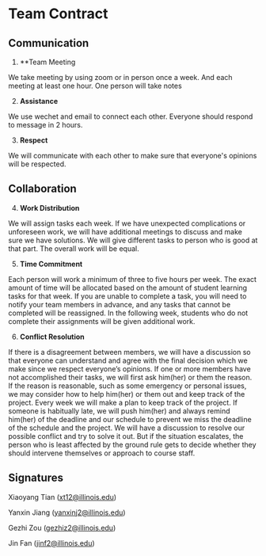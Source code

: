 # Team Contract

## Communication
1. **Team Meeting

We take meeting by using zoom or in person once a week. And each meeting at least one hour. One person will take notes 


2. **Assistance** 

We use wechet and email to connect each other. Everyone should respond to message in 2 hours.

3. **Respect** 

We will communicate with each other to make sure that everyone's opinions will be respected.

## Collaboration

4. **Work Distribution** 

We will assign tasks each week. If we have unexpected complications or unforeseen work, we will have additional meetings to discuss and make sure we have solutions. We will give different tasks to person who is good at that part. The overall work will be equal.

5. **Time Commitment** 

Each person will work a minimum of three to five hours per week. The exact amount of time will be allocated based on the amount of student learning tasks for that week. If you are unable to complete a task, you will need to notify your team members in advance, and any tasks that cannot be completed will be reassigned. In the following week, students who do not complete their assignments will be given additional work.

6. **Conflict Resolution** 

If there is a disagreement between members, we will have a discussion so that everyone can understand and agree with the final decision which we make since we respect everyone’s opinions. If one or more members have not accomplished their tasks, we will first ask him(her) or them the reason. If the reason is reasonable, such as some emergency or personal issues, we may consider how to help him(her) or them out and keep track of the project. Every week we will make a plan to keep track of the project. If someone is habitually late,  we will push him(her) and always remind him(her) of the deadline and our schedule to prevent we miss the deadline of the schedule and the project. We will have a discussion to resolve our possible conflict and try to solve it out. But if the situation escalates, the person who is least affected by the ground rule gets to decide whether they should intervene themselves or approach to course staff. 

## Signatures

Xiaoyang Tian (xt12@illinois.edu)

Yanxin Jiang (yanxinj2@illinois.edu)

Gezhi Zou (gezhiz2@illinois.edu)

Jin Fan (jinf2@illinois.edu)
